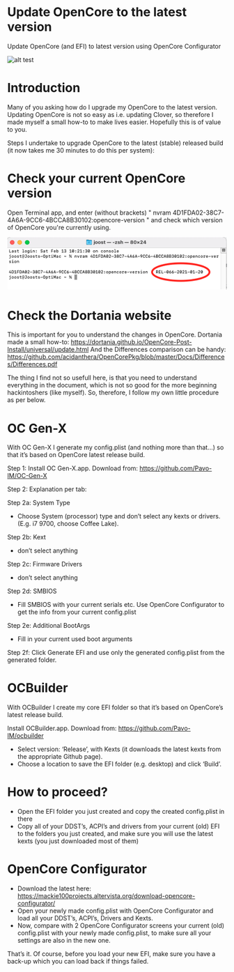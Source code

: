 # Update OpenCore to the latest version
Update OpenCore (and EFI) to latest version using OpenCore Configurator

![alt test](/Pictures/OpenCoreUpdate.png)

# Introduction
Many of you asking how do I upgrade my OpenCore to the latest version. Updating OpenCore is not so easy as i.e. updating Clover, so therefore I made myself a small how-to to make lives easier. Hopefully this is of value to you.

Steps I undertake to upgrade OpenCore to the latest (stable) released build (it now takes me 30 minutes to do this per system): 

# Check your current OpenCore version
Open Terminal app, and enter (without brackets) 
" nvram 4D1FDA02-38C7-4A6A-9CC6-4BCCA8B30102:opencore-version " 
and check which version of OpenCore you're currently using.
 
 ![alt test](/Pictures/OCversion.png)


# Check the Dortania website
This is important for you to understand the changes in OpenCore. Dortania made a small how-to:
https://dortania.github.io/OpenCore-Post-Install/universal/update.html
And the Differences comparison can be handy:
https://github.com/acidanthera/OpenCorePkg/blob/master/Docs/Differences/Differences.pdf

The thing I find not so usefull here, is that you need to understand everything in the document, which is not so good for the more beginning hackintoshers (like myself). So, therefore, I follow my own little procedure as per below. 


# OC Gen-X
With OC Gen-X I generate my config.plist (and nothing more than that…) so that it’s based on OpenCore latest release build. 

Step 1:
Install OC Gen-X.app. Download from: https://github.com/Pavo-IM/OC-Gen-X 

Step 2:
Explanation per tab:

Step 2a:
System Type
-	Choose System (processor) type and don’t select any kexts or drivers. (E.g. i7 9700, choose Coffee Lake).

Step 2b:
Kext
-	don’t select anything

Step 2c:
Firmware Drivers
-	don’t select anything

Step 2d: 
SMBIOS
-	Fill SMBIOS with your current serials etc. Use OpenCore Configurator to get the info from your current config.plist

Step 2e:
Additional BootArgs
-	Fill in your current used boot arguments

Step 2f:
Click Generate EFI and use only the generated config.plist from the generated folder.


# OCBuilder
With OCBuilder I create my core EFI folder so that it’s based on OpenCore’s latest release build. 

Install OCBuilder.app. Download from: https://github.com/Pavo-IM/ocbuilder 

-	Select version: ‘Release’, with Kexts (it downloads the latest kexts from the appropriate Github page).
-	Choose a location to save the EFI folder (e.g. desktop) and click ‘Build’.

# How to proceed? 
-	Open the EFI folder you just created and copy the created config.plist in there
-	Copy all of your DDST’s, ACPI’s and drivers from your current (old) EFI to the folders you just created, and make sure you will use the latest kexts (you just downloaded most of them)

# OpenCore Configurator
-	Download the latest here: https://mackie100projects.altervista.org/download-opencore-configurator/ 
-	Open your newly made config.plist with OpenCore Configurator and load all your DDST’s, ACPI’s, Drivers and Kexts.
-	Now, compare with 2 OpenCore Configurator screens your current (old) config.plist with your newly made config.plist, to make sure all your settings are also in the new one.

That’s it. Of course, before you load your new EFI, make sure you have a back-up which you can load back if things failed. 
